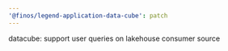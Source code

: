 ```yaml
---
'@finos/legend-application-data-cube': patch
---
```


datacube: support user queries on lakehouse consumer source
